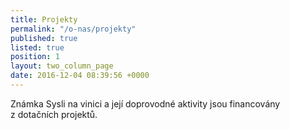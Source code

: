 ```yaml
---
title: Projekty
permalink: "/o-nas/projekty"
published: true
listed: true
position: 1
layout: two_column_page
date: 2016-12-04 08:39:56 +0000
---
```

Známka Sysli na vinici a její doprovodné aktivity jsou financovány
z dotačních projektů.
